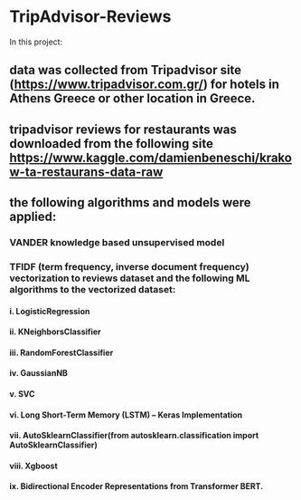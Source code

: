 # TripAdvisor-Reviews

In this project:

## data was collected from Tripadvisor site (https://www.tripadvisor.com.gr/) for hotels in Athens Greece or other location in Greece.
##  tripadvisor reviews for restaurants was downloaded from the following site https://www.kaggle.com/damienbeneschi/krakow-ta-restaurans-data-raw 
## the following algorithms and models were applied:

###  VANDER knowledge based unsupervised model
###  TFIDF (term frequency, inverse document frequency) vectorization to reviews dataset and the following ML algorithms to the vectorized dataset:
#### i. LogisticRegression
#### ii. KNeighborsClassifier
#### iii. RandomForestClassifier
#### iv. GaussianNB
#### v. SVC
#### vi. Long Short-Term Memory (LSTM) – Keras Implementation
#### vii. AutoSklearnClassifier(from autosklearn.classification import AutoSklearnClassifier)
#### viii. Xgboost
#### ix.  Bidirectional Encoder Representations from Transformer BERT.
